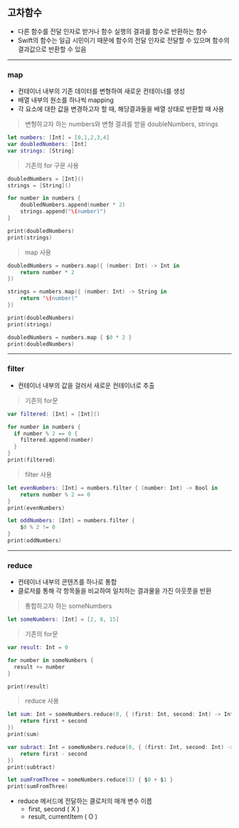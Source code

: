 ## 고차함수

- 다른 함수를 전달 인자로 받거나 함수 실행의 결과를 함수로 반환하는 함수
- Swift의 함수는 일급 시민이기 때문에 함수의 전달 인자로 전달할 수 있으며 함수의 결과값으로 반환할 수 있음

<hr></hr>

### map

- 컨테이너 내부의 기존 데이터를 변형하여 새로운 컨테이너를 생성
- 배열 내부의 원소를 하나씩 mapping
- 각 요소에 대한 값을 변경하고자 할 때, 해당결과들을 배열 상태로 반환할 때 사용

> 변형하고자 하는 numbers와 변형 결과를 받을 doubleNumbers, strings

```swift
let numbers: [Int] = [0,1,2,3,4]
var doubledNumbers: [Int]
var strings: [String]
```

> 기존의 for 구문 사용

```swift
doubledNumbers = [Int]()
strings = [String]()

for number in numbers {
    doubledNumbers.append(number * 2)
    strings.append("\(number)")
}

print(doubledNumbers) 
print(strings) 
```

> map 사용

```swift
doubledNumbers = numbers.map({ (number: Int) -> Int in
    return number * 2
})

strings = numbers.map({ (number: Int) -> String in
    return "\(number)"
})

print(doubledNumbers) 
print(strings) 

doubledNumbers = numbers.map { $0 * 2 }
print(doubledNumbers) 
```



<hr></hr>

### filter

- 컨테이너 내부의 값을 걸러서 새로운 컨테이너로 추출

> 기존의 for문

```swift
var filtered: [Int] = [Int]()

for number in numbers {
  if number % 2 == 0 {
    filtered.append(number)
  }
}
print(filtered)
```

> filter 사용

```swift
let evenNumbers: [Int] = numbers.filter { (number: Int) -> Bool in
    return number % 2 == 0
}
print(evenNumbers)

let oddNumbers: [Int] = numbers.filter {
    $0 % 2 != 0
}
print(oddNumbers) 
```



<hr></hr>

### reduce

- 컨테이너 내부의 콘텐츠를 하나로 통합
- 클로저를 통해 각 항목들을 비교하여 일치하는 결과물을 가진 아웃풋을 반환

> 통합하고자 하는 someNumbers

```swift
let someNumbers: [Int] = [2, 8, 15]
```

> 기존의 for문

```swift
var result: Int = 0

for number in someNumbers {
  result += number
}

print(result)
```

> reduce 사용

```swift
let sum: Int = someNumbers.reduce(0, { (first: Int, second: Int) -> Int in
    return first + second
})
print(sum)

var subract: Int = someNumbers.reduce(0, { (first: Int, second: Int) -> Int in
    return first - second
})
print(subtract)

let sumFromThree = someNumbers.reduce(3) { $0 + $1 }
print(sumFromThree)
```

- reduce 메서드에 전달하는 클로저의 매개 변수 이름
  - first, second ( X )
  - result, currentItem ( O ) 